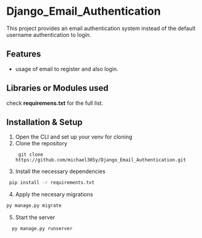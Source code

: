 # Django_Email_Authentication

This project provides an email authentication system instead of the default username authentication to login.

##  Features
- usage of email to register and also login.

## Libraries or Modules used
check **requiremens.txt** for the full list.

## Installation & Setup
1. Open the CLI and set up your venv for cloning
2. Clone the repository
   ```
    git clone https://github.com/michael305y/Django_Email_Authentication.git
   ```
3. Install the necessary dependencies
  ```sh
   pip install -r requirements.txt
  ```
4. Apply the necesary migrations
  ```sh
  py manage.py migrate
  ```
5. Start the server
~~~
  py manage.py runserver
~~~
 

